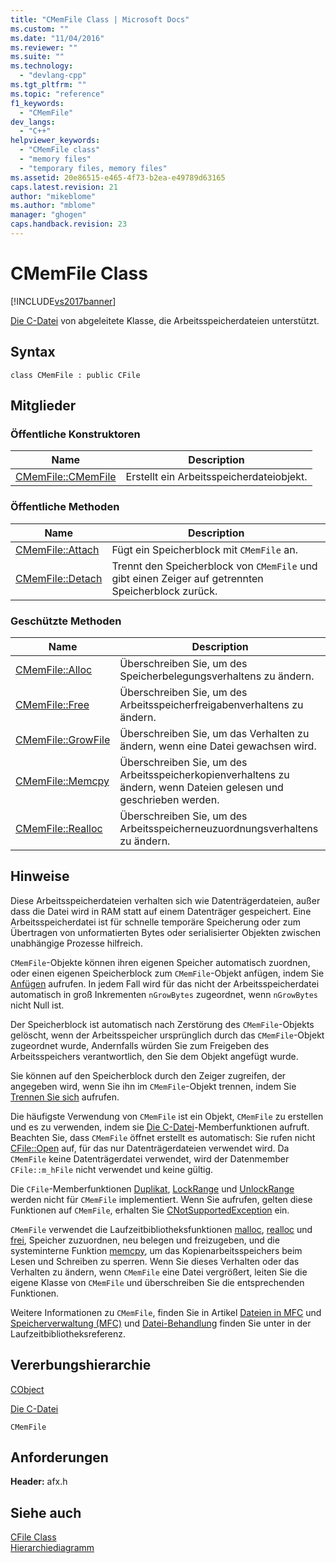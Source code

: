 ```yaml
---
title: "CMemFile Class | Microsoft Docs"
ms.custom: ""
ms.date: "11/04/2016"
ms.reviewer: ""
ms.suite: ""
ms.technology: 
  - "devlang-cpp"
ms.tgt_pltfrm: ""
ms.topic: "reference"
f1_keywords: 
  - "CMemFile"
dev_langs: 
  - "C++"
helpviewer_keywords: 
  - "CMemFile class"
  - "memory files"
  - "temporary files, memory files"
ms.assetid: 20e86515-e465-4f73-b2ea-e49789d63165
caps.latest.revision: 21
author: "mikeblome"
ms.author: "mblome"
manager: "ghogen"
caps.handback.revision: 23
---
```

# CMemFile Class
[!INCLUDE[vs2017banner](../../assembler/inline/includes/vs2017banner.md)]

[Die C\-Datei](../../mfc/reference/cfile-class.md) von abgeleitete Klasse, die Arbeitsspeicherdateien unterstützt.  
  
## Syntax  
  
```  
class CMemFile : public CFile  
```  
  
## Mitglieder  
  
### Öffentliche Konstruktoren  
  
|Name|Description|  
|----------|-----------------|  
|[CMemFile::CMemFile](../Topic/CMemFile::CMemFile.md)|Erstellt ein Arbeitsspeicherdateiobjekt.|  
  
### Öffentliche Methoden  
  
|Name|Description|  
|----------|-----------------|  
|[CMemFile::Attach](../Topic/CMemFile::Attach.md)|Fügt ein Speicherblock mit `CMemFile` an.|  
|[CMemFile::Detach](../Topic/CMemFile::Detach.md)|Trennt den Speicherblock von `CMemFile` und gibt einen Zeiger auf getrennten Speicherblock zurück.|  
  
### Geschützte Methoden  
  
|Name|Description|  
|----------|-----------------|  
|[CMemFile::Alloc](../Topic/CMemFile::Alloc.md)|Überschreiben Sie, um des Speicherbelegungsverhaltens zu ändern.|  
|[CMemFile::Free](../Topic/CMemFile::Free.md)|Überschreiben Sie, um des Arbeitsspeicherfreigabenverhaltens zu ändern.|  
|[CMemFile::GrowFile](../Topic/CMemFile::GrowFile.md)|Überschreiben Sie, um das Verhalten zu ändern, wenn eine Datei gewachsen wird.|  
|[CMemFile::Memcpy](../Topic/CMemFile::Memcpy.md)|Überschreiben Sie, um des Arbeitsspeicherkopienverhaltens zu ändern, wenn Dateien gelesen und geschrieben werden.|  
|[CMemFile::Realloc](../Topic/CMemFile::Realloc.md)|Überschreiben Sie, um des Arbeitsspeicherneuzuordnungsverhaltens zu ändern.|  
  
## Hinweise  
 Diese Arbeitsspeicherdateien verhalten sich wie Datenträgerdateien, außer dass die Datei wird in RAM statt auf einem Datenträger gespeichert.  Eine Arbeitsspeicherdatei ist für schnelle temporäre Speicherung oder zum Übertragen von unformatierten Bytes oder serialisierter Objekten zwischen unabhängige Prozesse hilfreich.  
  
 `CMemFile`\-Objekte können ihren eigenen Speicher automatisch zuordnen, oder einen eigenen Speicherblock zum `CMemFile`\-Objekt anfügen, indem Sie [Anfügen](../Topic/CMemFile::Attach.md) aufrufen.  In jedem Fall wird für das nicht der Arbeitsspeicherdatei automatisch in groß Inkrementen `nGrowBytes` zugeordnet, wenn `nGrowBytes` nicht Null ist.  
  
 Der Speicherblock ist automatisch nach Zerstörung des `CMemFile`\-Objekts gelöscht, wenn der Arbeitsspeicher ursprünglich durch das `CMemFile`\-Objekt zugeordnet wurde, Andernfalls würden Sie zum Freigeben des Arbeitsspeichers verantwortlich, den Sie dem Objekt angefügt wurde.  
  
 Sie können auf den Speicherblock durch den Zeiger zugreifen, der angegeben wird, wenn Sie ihn im `CMemFile`\-Objekt trennen, indem Sie [Trennen Sie sich](../Topic/CMemFile::Detach.md) aufrufen.  
  
 Die häufigste Verwendung von `CMemFile` ist ein Objekt, `CMemFile` zu erstellen und es zu verwenden, indem sie [Die C\-Datei](../../mfc/reference/cfile-class.md)\-Memberfunktionen aufruft.  Beachten Sie, dass `CMemFile` öffnet erstellt es automatisch: Sie rufen nicht [CFile::Open](../Topic/CFile::Open.md) auf, für das nur Datenträgerdateien verwendet wird.  Da `CMemFile` keine Datenträgerdatei verwendet, wird der Datenmember `CFile::m_hFile` nicht verwendet und keine gültig.  
  
 Die `CFile`\-Memberfunktionen [Duplikat](../Topic/CFile::Duplicate.md), [LockRange](../Topic/CFile::LockRange.md) und [UnlockRange](../Topic/CFile::UnlockRange.md) werden nicht für `CMemFile` implementiert.  Wenn Sie aufrufen, gelten diese Funktionen auf `CMemFile`, erhalten Sie [CNotSupportedException](../../mfc/reference/cnotsupportedexception-class.md) ein.  
  
 `CMemFile` verwendet die Laufzeitbibliotheksfunktionen [malloc](../../c-runtime-library/reference/malloc.md), [realloc](../../c-runtime-library/reference/realloc.md) und [frei](../../c-runtime-library/reference/free.md), Speicher zuzuordnen, neu belegen und freizugeben, und die systeminterne Funktion [memcpy](../../c-runtime-library/reference/memcpy-wmemcpy.md), um das Kopienarbeitsspeichers beim Lesen und Schreiben zu sperren.  Wenn Sie dieses Verhalten oder das Verhalten zu ändern, wenn `CMemFile` eine Datei vergrößert, leiten Sie die eigene Klasse von `CMemFile` und überschreiben Sie die entsprechenden Funktionen.  
  
 Weitere Informationen zu `CMemFile`, finden Sie in Artikel [Dateien in MFC](../../mfc/files-in-mfc.md) und [Speicherverwaltung \(MFC\)](../../mfc/memory-management.md) und [Datei\-Behandlung](../../c-runtime-library/file-handling.md) finden Sie unter in der Laufzeitbibliotheksreferenz.  
  
## Vererbungshierarchie  
 [CObject](../../mfc/reference/cobject-class.md)  
  
 [Die C\-Datei](../../mfc/reference/cfile-class.md)  
  
 `CMemFile`  
  
## Anforderungen  
 **Header:**  afx.h  
  
## Siehe auch  
 [CFile Class](../../mfc/reference/cfile-class.md)   
 [Hierarchiediagramm](../../mfc/hierarchy-chart.md)